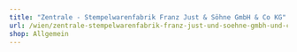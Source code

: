 ```yaml
---
title: "Zentrale - Stempelwarenfabrik Franz Just & Söhne GmbH & Co KG"
url: /wien/zentrale-stempelwarenfabrik-franz-just-und-soehne-gmbh-und-co-kg/
shop: Allgemein
---
```

